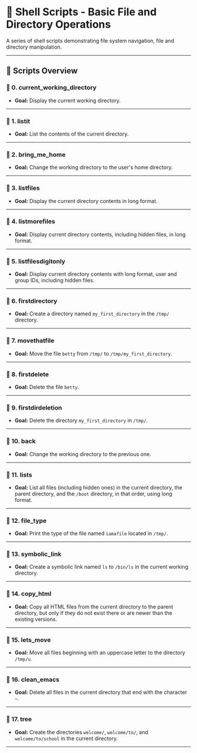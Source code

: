 # 🐚 Shell Scripts - Basic File and Directory Operations

A series of shell scripts demonstrating file system navigation, file and directory manipulation.

---

## 🔧 Scripts Overview

### 🔹 0. current_working_directory
- **Goal:** Display the current working directory.

---

### 🔹 1. listit
- **Goal:** List the contents of the current directory.

---

### 🔹 2. bring_me_home
- **Goal:** Change the working directory to the user's home directory.

---

### 🔹 3. listfiles
- **Goal:** Display the current directory contents in long format.

---

### 🔹 4. listmorefiles
- **Goal:** Display current directory contents, including hidden files, in long format.

---

### 🔹 5. listfilesdigitonly
- **Goal:** Display current directory contents with long format, user and group IDs, including hidden files.

---

### 🔹 6. firstdirectory
- **Goal:** Create a directory named `my_first_directory` in the `/tmp/` directory.

---

### 🔹 7. movethatfile
- **Goal:** Move the file `betty` from `/tmp/` to `/tmp/my_first_directory`.

---

### 🔹 8. firstdelete
- **Goal:** Delete the file `betty`.

---

### 🔹 9. firstdirdeletion
- **Goal:** Delete the directory `my_first_directory` in `/tmp/`.

---

### 🔹 10. back
- **Goal:** Change the working directory to the previous one.

---

### 🔹 11. lists
- **Goal:** List all files (including hidden ones) in the current directory, the parent directory, and the `/boot` directory, in that order, using long format.

---

### 🔹 12. file_type
- **Goal:** Print the type of the file named `iamafile` located in `/tmp/`.

---

### 🔹 13. symbolic_link
- **Goal:** Create a symbolic link named `ls` to `/bin/ls` in the current working directory.

---

### 🔹 14. copy_html
- **Goal:** Copy all HTML files from the current directory to the parent directory, but only if they do not exist there or are newer than the existing versions.

---

### 🔹 15. lets_move
- **Goal:** Move all files beginning with an uppercase letter to the directory `/tmp/u`.

---

### 🔹 16. clean_emacs
- **Goal:** Delete all files in the current directory that end with the character `~`.

---

### 🔹 17. tree
- **Goal:** Create the directories `welcome/`, `welcome/to/`, and `welcome/to/school` in the current directory.

---

